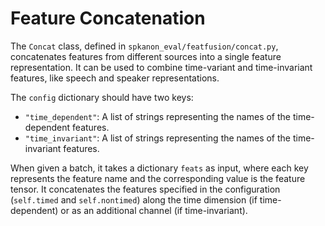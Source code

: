 # Feature Concatenation

The `Concat` class, defined in `spkanon_eval/featfusion/concat.py`, concatenates features from different sources into a single feature representation. It can be used to combine time-variant and time-invariant features, like speech and speaker representations.

The `config` dictionary should have two keys:

- `"time_dependent"`: A list of strings representing the names of the time-dependent features.
- `"time_invariant"`: A list of strings representing the names of the time-invariant features.

When given a batch, it takes a dictionary `feats` as input, where each key represents the feature name and the corresponding value is the feature tensor. It concatenates the features specified in the configuration (`self.timed` and `self.nontimed`) along the time dimension (if time-dependent) or as an additional channel (if time-invariant).

